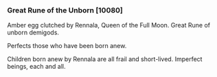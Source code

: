 ### Great Rune of the Unborn [10080]

Amber egg clutched by Rennala, Queen of the Full Moon. Great Rune of unborn demigods.

Perfects those who have been born anew.

Children born anew by Rennala are all frail and short-lived. Imperfect beings, each and all.
